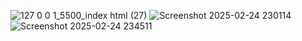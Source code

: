 ![127 0 0 1_5500_index html (27)](https://github.com/user-attachments/assets/f2922d54-5f95-48ef-9557-ef3e35df7a8d)
![Screenshot 2025-02-24 230114](https://github.com/user-attachments/assets/edf3d7c8-850d-4311-854e-bf4c00635a1d)
![Screenshot 2025-02-24 234511](https://github.com/user-attachments/assets/71bd9011-2799-40c1-901f-da299fef3e7a)





